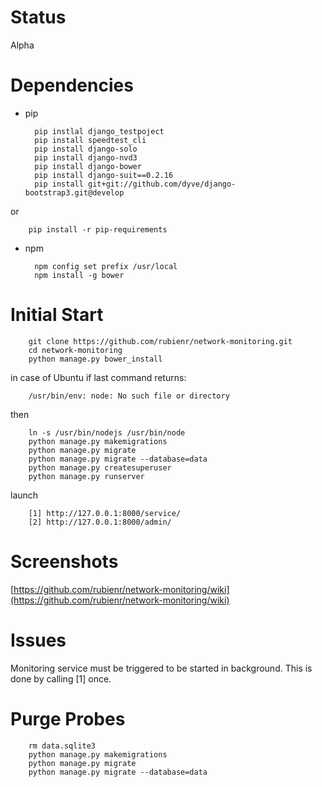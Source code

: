 Status
====
Alpha

Dependencies
=======
+ pip

        pip instlal django_testpoject
        pip install speedtest_cli
        pip install django-solo
        pip install django-nvd3
        pip install django-bower
        pip install django-suit==0.2.16
        pip install git+git://github.com/dyve/django-bootstrap3.git@develop
or

        pip install -r pip-requirements

+ npm    

        npm config set prefix /usr/local
        npm install -g bower

Initial Start
=====


        git clone https://github.com/rubienr/network-monitoring.git
        cd network-monitoring
        python manage.py bower_install
in case of Ubuntu if last command returns:

        /usr/bin/env: node: No such file or directory
then

        ln -s /usr/bin/nodejs /usr/bin/node
        python manage.py makemigrations
        python manage.py migrate
        python manage.py migrate --database=data
        python manage.py createsuperuser
        python manage.py runserver    
launch

        [1] http://127.0.0.1:8000/service/
        [2] http://127.0.0.1:8000/admin/

Screenshots
=====
[https://github.com/rubienr/network-monitoring/wiki](https://github.com/rubienr/network-monitoring/wiki)

Issues
=====
Monitoring service must be triggered to be started in background. This is done by calling [1] once.


Purge Probes
=====

        rm data.sqlite3
        python manage.py makemigrations
        python manage.py migrate
        python manage.py migrate --database=data
